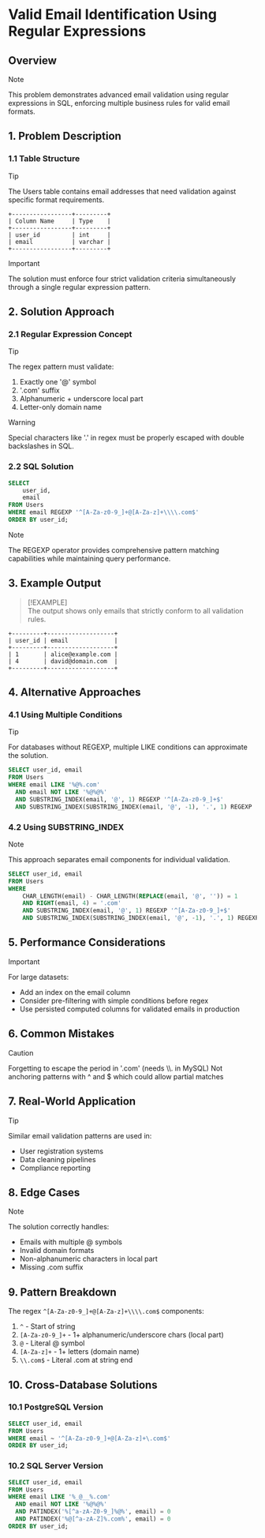 # Valid Email Identification Using Regular Expressions

## Overview

> [!NOTE]  
> This problem demonstrates advanced email validation using regular expressions in SQL, enforcing multiple business rules for valid email formats.

## 1. Problem Description

### 1.1 Table Structure

> [!TIP]  
> The Users table contains email addresses that need validation against specific format requirements.

```
+-----------------+---------+
| Column Name     | Type    |
+-----------------+---------+
| user_id         | int     |
| email           | varchar |
+-----------------+---------+
```

> [!IMPORTANT]  
> The solution must enforce four strict validation criteria simultaneously through a single regular expression pattern.

## 2. Solution Approach

### 2.1 Regular Expression Concept

> [!TIP]  
> The regex pattern must validate:
> 1. Exactly one '@' symbol
> 2. '.com' suffix
> 3. Alphanumeric + underscore local part
> 4. Letter-only domain name

> [!WARNING]  
> Special characters like '.' in regex must be properly escaped with double backslashes in SQL.

### 2.2 SQL Solution

```sql
SELECT
    user_id,
    email
FROM Users
WHERE email REGEXP '^[A-Za-z0-9_]+@[A-Za-z]+\\\\.com$'
ORDER BY user_id;
```

> [!NOTE]  
> The REGEXP operator provides comprehensive pattern matching capabilities while maintaining query performance.

## 3. Example Output

> [!EXAMPLE]  
> The output shows only emails that strictly conform to all validation rules.

```
+---------+-------------------+
| user_id | email             |
+---------+-------------------+
| 1       | alice@example.com |
| 4       | david@domain.com  |
+---------+-------------------+
```

## 4. Alternative Approaches

### 4.1 Using Multiple Conditions

> [!TIP]  
> For databases without REGEXP, multiple LIKE conditions can approximate the solution.

```sql
SELECT user_id, email
FROM Users
WHERE email LIKE '%@%.com'
  AND email NOT LIKE '%@%@%'
  AND SUBSTRING_INDEX(email, '@', 1) REGEXP '^[A-Za-z0-9_]+$'
  AND SUBSTRING_INDEX(SUBSTRING_INDEX(email, '@', -1), '.', 1) REGEXP '^[A-Za-z]+$';
```

### 4.2 Using SUBSTRING_INDEX

> [!NOTE]  
> This approach separates email components for individual validation.

```sql
SELECT user_id, email
FROM Users
WHERE 
    CHAR_LENGTH(email) - CHAR_LENGTH(REPLACE(email, '@', '')) = 1
    AND RIGHT(email, 4) = '.com'
    AND SUBSTRING_INDEX(email, '@', 1) REGEXP '^[A-Za-z0-9_]+$'
    AND SUBSTRING_INDEX(SUBSTRING_INDEX(email, '@', -1), '.', 1) REGEXP '^[A-Za-z]+$';
```

## 5. Performance Considerations

> [!IMPORTANT]  
> For large datasets:
> - Add an index on the email column
> - Consider pre-filtering with simple conditions before regex
> - Use persisted computed columns for validated emails in production

## 6. Common Mistakes

> [!CAUTION]  
> Forgetting to escape the period in '.com' (needs \\\\. in MySQL)
> Not anchoring patterns with ^ and $ which could allow partial matches

## 7. Real-World Application

> [!TIP]  
> Similar email validation patterns are used in:
> - User registration systems
> - Data cleaning pipelines
> - Compliance reporting

## 8. Edge Cases

> [!NOTE]  
> The solution correctly handles:
> - Emails with multiple @ symbols
> - Invalid domain formats
> - Non-alphanumeric characters in local part
> - Missing .com suffix

## 9. Pattern Breakdown

The regex `^[A-Za-z0-9_]+@[A-Za-z]+\\\\.com$` components:
1. `^` - Start of string
2. `[A-Za-z0-9_]+` - 1+ alphanumeric/underscore chars (local part)
3. `@` - Literal @ symbol
4. `[A-Za-z]+` - 1+ letters (domain name)
5. `\\.com$` - Literal .com at string end

## 10. Cross-Database Solutions

### 10.1 PostgreSQL Version

```sql
SELECT user_id, email
FROM Users
WHERE email ~ '^[A-Za-z0-9_]+@[A-Za-z]+\.com$'
ORDER BY user_id;
```

### 10.2 SQL Server Version

```sql
SELECT user_id, email
FROM Users
WHERE email LIKE '%_@__%.com'
  AND email NOT LIKE '%@%@%'
  AND PATINDEX('%[^a-zA-Z0-9_]%@%', email) = 0
  AND PATINDEX('%@[^a-zA-Z]%.com%', email) = 0
ORDER BY user_id;
```
